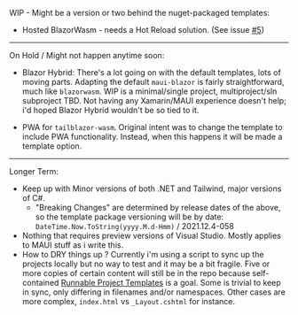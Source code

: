 WIP - Might be a version or two behind the nuget-packaged templates:

- Hosted BlazorWasm - needs a Hot Reload solution. (See issue [#5](https://github.com/McNerdius/TailBlazor-Templates/issues/5))

---

On Hold / Might not happen anytime soon:


- Blazor Hybrid:  There's a lot going on with the default templates, lots of moving parts.  Adapting the default `maui-blazor` is fairly straightforward, much like `blazorwasm`.  WIP is a minimal/single project, multiproject/sln subproject TBD.  Not having any Xamarin/MAUI experience doesn't help; i'd hoped Blazor Hybrid wouldn't be so tied to it.

- PWA for `tailblazor-wasm`.  Original intent was to change the template to include PWA functionality.  Instead, when this happens it will be made a template option.

---

Longer Term:

- Keep up with Minor versions of both .NET and Tailwind, major versions of C#.
  - "Breaking Changes" are determined by release dates of the above, so the template package versioning will be by date: `DateTime.Now.ToString(yyyy.M.d-Hmm)` / 2021.12.4-058
- Nothing that requires preview versions of Visual Studio.  Mostly applies to MAUI stuff as i write this.
- How to DRY things up ? Currently i'm using a script to sync up the projects locally but no way to test and it may be a bit fragile. Five or more copies of certain content will still be in the repo because self-contained [Runnable Project Templates](https://github.com/dotnet/templating/wiki/Runnable-Project-Templates) is a goal. Some is trivial to keep in sync, only differing in filenames and/or namespaces. Other cases are more complex, `index.html` vs `_Layout.cshtml` for instance.
